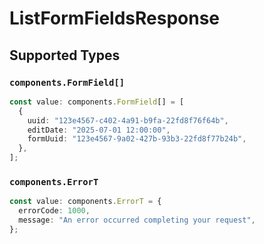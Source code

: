 # ListFormFieldsResponse


## Supported Types

### `components.FormField[]`

```typescript
const value: components.FormField[] = [
  {
    uuid: "123e4567-c402-4a91-b9fa-22fd8f76f64b",
    editDate: "2025-07-01 12:00:00",
    formUuid: "123e4567-9a02-427b-93b3-22fd8f77b24b",
  },
];
```

### `components.ErrorT`

```typescript
const value: components.ErrorT = {
  errorCode: 1000,
  message: "An error occurred completing your request",
};
```

